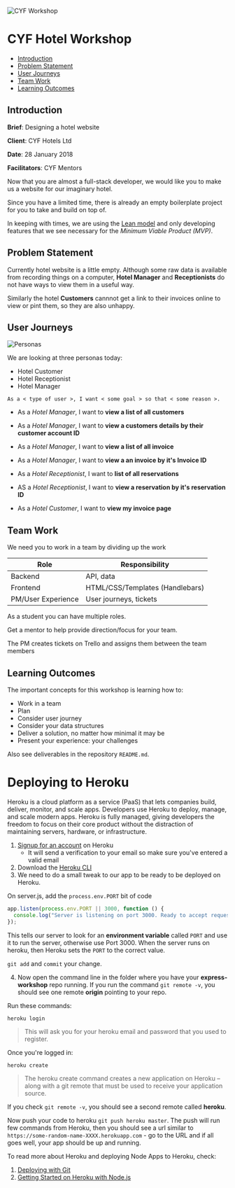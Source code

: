 ![CYF Workshop](../assets/workshop.png)

# CYF Hotel Workshop

* [Introduction](#introduction)
* [Problem Statement](#problem-statement)
* [User Journeys](#user-journeys)
* [Team Work](#team-work)
* [Learning Outcomes](#learning-outcomes)

## Introduction

**Brief**: Designing a hotel website

**Client**: CYF Hotels Ltd

**Date**: 28 January 2018

**Facilitators**: CYF Mentors

Now that you are almost a full-stack developer, we would like you to make us a website for our imaginary hotel.

Since you have a limited time, there is already an empty boilerplate project for you to take and build on top of.

In keeping with times, we are using the [Lean model](https://en.wikipedia.org/wiki/Lean_services) and only developing features that we see necessary for the _Minimum Viable Product (MVP)_.

## Problem Statement

Currently hotel website is a little empty. Although some raw data is available from recording things on a computer, **Hotel Manager** and **Receptionists** do not have ways to view them in a useful way.

Similarly the hotel **Customers** cannnot get a link to their invoices online to view or pint them, so they are also unhappy.

## User Journeys

![Personas](../assets/persona.png)

We are looking at three personas today:

* Hotel Customer
* Hotel Receptionist
* Hotel Manager

`As a < type of user >, I want < some goal > so that < some reason >.`

* As a _Hotel Manager_, I want to **view a list of all customers**
* As a _Hotel Manager_, I want to **view a customers details by their customer account ID**
* As a _Hotel Manager_, I want to **view a list of all invoice**
* As a _Hotel Manager_, I want to **view a an invoice by it's Invoice ID**

* As a _Hotel Receptionist_, I want to **list of all reservations**
* AS a _Hotel Receptionist_, I want to **view a reservation by it's reservation ID**

* As a _Hotel Customer_, I want to **view my invoice page**

## Team Work

We need you to work in a team by dividing up the work

| Role               | Responsibility                  |
| ------------------ | ------------------------------- |
| Backend            | API, data                       |
| Frontend           | HTML/CSS/Templates (Handlebars) |
| PM/User Experience | User journeys, tickets          |

As a student you can have multiple roles.

Get a mentor to help provide direction/focus for your team.

The PM creates tickets on Trello and assigns them between the team members

## Learning Outcomes

The important concepts for this workshop is learning how to:

* Work in a team
* Plan
* Consider user journey
* Consider your data structures
* Deliver a solution, no matter how minimal it may be
* Present your experience: your challenges

Also see deliverables in the repository `README.md`.


# Deploying to Heroku

Heroku is a cloud platform as a service (PaaS) that lets companies build,
deliver, monitor, and scale apps. Developers use Heroku to deploy, manage, and
scale modern apps. Heroku is fully managed, giving developers the freedom to
focus on their core product without the distraction of maintaining servers,
hardware, or infrastructure.

1. [Signup for an account](https://signup.heroku.com/) on Heroku
   - It will send a verification to your email so make sure you've entered a
     valid email
1. Download the [Heroku CLI](https://devcenter.heroku.com/articles/heroku-cli#download-and-install)
1. We need to do a small tweak to our app to be ready to be deployed on Heroku.

On server.js, add the `process.env.PORT` bit of code

```js
app.listen(process.env.PORT || 3000, function () {
  console.log("Server is listening on port 3000. Ready to accept requests!");
});
```

This tells our server to look for an **environment variable** called `PORT` and
use it to run the server, otherwise use Port 3000. When the server runs on
heroku, then Heroku sets the `PORT` to the correct value.

`git add` and `commit` your change.

4. Now open the command line in the folder where you have your
   **express-workshop** repo running. If you run the command `git remote -v`,
   you should see one remote **origin** pointing to your repo.

Run these commands:

`heroku login`

> This will ask you for your heroku email and password that you used to
> register.

Once you're logged in:

`heroku create`

> The heroku create command creates a new application on Heroku – along with a
> git remote that must be used to receive your application source.

If you check `git remote -v`, you should see a second remote called **heroku**.

Now push your code to heroku `git push heroku master`. The push will run few
commands from Heroku, then you should see a url similar to
`https://some-random-name-XXXX.herokuapp.com` - go to the URL and if all goes
well, your app should be up and running.

To read more about Heroku and deploying Node Apps to Heroku, check:

1. [Deploying with Git](https://devcenter.heroku.com/articles/git)
1. [Getting Started on Heroku with Node.js](https://devcenter.heroku.com/articles/getting-started-with-nodejs#set-up)

